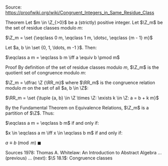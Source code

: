 # 

Source: https://proofwiki.org/wiki/Congruent_Integers_in_Same_Residue_Class

Theorem
Let $m \in \Z_{>0}$ be a (strictly) positive integer.
Let $\Z_m$ be the set of residue classes modulo $m$:

$\Z_m = \set {\eqclass 0 m, \eqclass 1 m, \dotsc, \eqclass {m - 1} m}$

Let $a, b \in \set {0, 1, \ldots, m -1 }$.
Then:

$\eqclass a m = \eqclass b m \iff a \equiv b \pmod m$


Proof
By definition of the set of residue classes modulo $m$, $\Z_m$ is the quotient set of congruence modulo $m$:

$\Z_m = \dfrac \Z {\RR_m}$
where $\RR_m$ is the congruence relation modulo $m$ on the set of all $a, b \in \Z$:

$\RR_m = \set {\tuple {a, b} \in \Z \times \Z: \exists k \in \Z: a = b + k m}$

By the Fundamental Theorem on Equivalence Relations, $\Z_m$ is a partition of $\Z$.
Thus:

$\eqclass a m = \eqclass b m$
if and only if:

$x \in \eqclass a m \iff x \in \eqclass b m$
if and only if:

$a \equiv b \pmod m$
$\blacksquare$


Sources
1978: Thomas A. Whitelaw: An Introduction to Abstract Algebra ... (previous) ... (next): $\S 18.1$: Congruence classes




